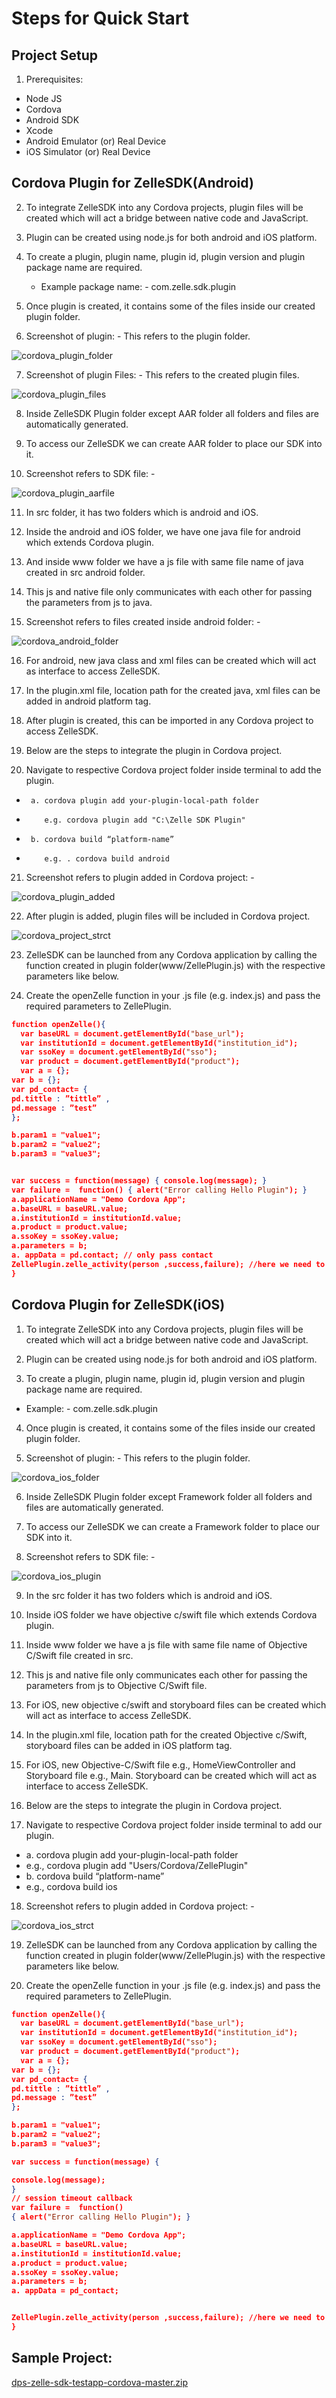 # Steps for Quick Start

## Project Setup

 1. Prerequisites:

- Node JS
- Cordova
- Android SDK
- Xcode
- Android Emulator (or) Real Device
- iOS Simulator (or) Real Device

## Cordova Plugin for ZelleSDK(Android)

2. To integrate ZelleSDK into any Cordova projects, plugin files will be created which will act a bridge between native code and JavaScript.

3. Plugin can be created using node.js for both android and iOS platform.

4. To create a plugin, plugin name, plugin id, plugin version and plugin package name are required.

   - Example package name: - com.zelle.sdk.plugin

5. Once plugin is created, it contains some of the files inside our created plugin folder.

6. Screenshot of plugin: - This refers to the plugin folder.

![cordova_plugin_folder](../../assets/images/cordova_plugin_folder.jpg)

7. Screenshot of plugin Files: - This refers to the created plugin files.

![cordova_plugin_files](../../assets/images/cordova_plugin_files.jpg)

8. Inside ZelleSDK Plugin folder except AAR folder all folders and files are automatically generated.

9. To access our ZelleSDK we can create AAR folder to place our SDK into it.

10. Screenshot refers to SDK file: -

![cordova_plugin_aarfile](../../assets/images/cordova_plugin_aarfile.png)

11. In src folder, it has two folders which is android and iOS.

12. Inside the android and iOS folder, we have one java file for android which extends Cordova plugin.

13. And inside www folder we have a js file with same file name of java created in src android folder.

14. This js and native file only communicates with each other for passing the parameters from js to java.

15. Screenshot refers to files created inside android folder: -

![cordova_android_folder](../../assets/images/cordova_android_folder.png)

16. For android, new java class and xml files can be created which will act as interface to access ZelleSDK.

17. In the plugin.xml file, location path for the created java, xml files can be added in android platform tag.

18. After plugin is created, this can be imported in any Cordova project to access ZelleSDK.

19. Below are the steps to integrate the plugin in Cordova project.

20. Navigate to respective Cordova project folder inside terminal to add the plugin.

-      a. cordova plugin add your-plugin-local-path folder
-         e.g. cordova plugin add "C:\Zelle SDK Plugin"
-      b. cordova build “platform-name”
-         e.g. . cordova build android

21. Screenshot refers to plugin added in Cordova project: -

![cordova_plugin_added](../../assets/images/cordova_plugin_added.jpg)

22. After plugin is added, plugin files will be included in Cordova project.

![cordova_project_strct](../../assets/images/cordova_project_strct.jpg)

23. ZelleSDK can be launched from any Cordova application by calling the function created in plugin folder(www/ZellePlugin.js) with the respective parameters like below.

24. Create the openZelle function in your .js file (e.g. index.js) and pass the required parameters to ZellePlugin.

```json
function openZelle(){
  var baseURL = document.getElementById("base_url");
  var institutionId = document.getElementById("institution_id");
  var ssoKey = document.getElementById("sso");
  var product = document.getElementById("product");
  var a = {};
var b = {};
var pd_contact= {
pd.tittle : ”tittle” ,
pd.message : ”test”
};

b.param1 = "value1";
b.param2 = "value2";
b.param3 = "value3";


var success = function(message) { console.log(message); }
var failure =  function() { alert("Error calling Hello Plugin"); }
a.applicationName = "Demo Cordova App";
a.baseURL = baseURL.value;
a.institutionId = institutionId.value;
a.product = product.value;
a.ssoKey = ssoKey.value;
a.parameters = b;
a. appData = pd.contact; // only pass contact
ZellePlugin.zelle_activity(person ,success,failure); //here we need to pass the data to zelle plugin like this
}
```

## Cordova Plugin for ZelleSDK(iOS)

1. To integrate ZelleSDK into any Cordova projects, plugin files will be created which will act a bridge between native code and JavaScript.

2. Plugin can be created using node.js for both android and iOS platform.

3. To create a plugin, plugin name, plugin id, plugin version and plugin package name are required.

- Example: - com.zelle.sdk.plugin

4. Once plugin is created, it contains some of the files inside our created plugin folder.

5. Screenshot of plugin: - This refers to the plugin folder.

![cordova_ios_folder](../../assets/images/cordova_ios_folder.png)

6. Inside ZelleSDK Plugin folder except Framework folder all folders and files are automatically generated.

7. To access our ZelleSDK we can create a Framework folder to place our SDK into it.

8. Screenshot refers to SDK file: -

![cordova_ios_plugin](../../assets/images/cordova_ios_plugin.jpg)

9. In the src folder it has two folders which is android and iOS.

10. Inside iOS folder we have objective c/swift file which extends Cordova plugin.

11. Inside www folder we have a js file with same file name of Objective C/Swift file created in src.

12. This js and native file only communicates each other for passing the parameters from js to Objective C/Swift file.

13. For iOS, new objective c/swift and storyboard files can be created which will act as interface to access ZelleSDK.

14. In the plugin.xml file, location path for the created Objective c/Swift, storyboard files can be added in iOS platform tag.

15. For iOS, new Objective-C/Swift file e.g., HomeViewController and Storyboard file e.g., Main. Storyboard can be created which will act as interface to access ZelleSDK.

16. Below are the steps to integrate the plugin in Cordova project.

17. Navigate to respective Cordova project folder inside terminal to add our plugin.

- a. cordova plugin add your-plugin-local-path folder
-    e.g., cordova plugin add "Users/Cordova/ZellePlugin"
- b. cordova build “platform-name”
-    e.g., cordova build ios

18. Screenshot refers to plugin added in Cordova project: -

![cordova_ios_strct](../../assets/images/cordova_ios_strct.jpg)

19. ZelleSDK can be launched from any Cordova application by calling the function created in plugin folder(www/ZellePlugin.js) with the respective parameters like below.

20. Create the openZelle function in your .js file (e.g. index.js) and pass the required parameters to ZellePlugin.

```json
function openZelle(){
  var baseURL = document.getElementById("base_url");
  var institutionId = document.getElementById("institution_id");
  var ssoKey = document.getElementById("sso");
  var product = document.getElementById("product");
  var a = {};
var b = {};
var pd_contact= {
pd.tittle : ”tittle” ,
pd.message : ”test”
};

b.param1 = "value1";
b.param2 = "value2";
b.param3 = "value3";

var success = function(message) {

console.log(message);
}
// session timeout callback
var failure =  function()
{ alert("Error calling Hello Plugin"); }

a.applicationName = "Demo Cordova App";
a.baseURL = baseURL.value;
a.institutionId = institutionId.value;
a.product = product.value;
a.ssoKey = ssoKey.value;
a.parameters = b;
a. appData = pd_contact;


ZellePlugin.zelle_activity(person ,success,failure); //here we need to pass the data to zelle plugin like this
}

```

## Sample Project:

[dps-zelle-sdk-testapp-cordova-master.zip](https://github.com/Fiserv/zelle-turnkey-solutions/files/11654405/dps-zelle-sdk-testapp-cordova-master.zip)
